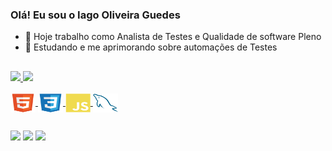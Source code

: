 ### Olá! Eu sou o Iago Oliveira Guedes

- 🔭 Hoje trabalho como Analista de Testes e Qualidade de software Pleno
- 🌱 Estudando e me aprimorando sobre automações de Testes
##

<div>
  <a href="https://beacons.ai/iagoGii">
  <img height="170em" src="https://github-readme-stats.vercel.app/api?username=iagoGii&show_icons=true&theme=dark&iclude_all_commits=true&count_private=true"/>
  <img height="170em" src="https://github-readme-stats.vercel.app/api/top-langs/?username=iagoGii&layout=campact&langs_count=16&theme=dark"/>
</div>


<div style="display: inline_block"><br>
  <img align="center" alt="Rafa-HTML" height="30" width="40" src="https://raw.githubusercontent.com/devicons/devicon/master/icons/html5/html5-original.svg">
  <img align="center" alt="Rafa-CSS" height="30" width="40" src="https://raw.githubusercontent.com/devicons/devicon/master/icons/css3/css3-original.svg">
  <img align="center" alt="Rafa-Js" height="30" width="40" src="https://raw.githubusercontent.com/devicons/devicon/master/icons/javascript/javascript-plain.svg">
  <img align="center" alt="Rafa-Python" height="30" width="40" src="https://raw.githubusercontent.com/devicons/devicon/master/icons/mysql/mysql-original.svg" />
</div>

##


<div> 
 <a href="https://discord.gg/G9GPg5SA75" target="_blank"><img src="https://img.shields.io/badge/Discord-7289DA?style=for-the-badge&logo=discord&logoColor=white" target="_blank"></a> 
  <a href = "mailto:iagooliz@hotmail.com"><img src="https://img.shields.io/badge/Gmail-D14836?style=for-the-badge&logo=gmail&logoColor=white" target="_blank"></a>
  <a href="https://www.linkedin.com/in/iago-guedes-943156172/" target="_blank"><img src="https://img.shields.io/badge/-LinkedIn-%230077B5?style=for-the-badge&logo=linkedin&logoColor=white" target="_blank"></a> 
 
  
</div>
  
  

 

